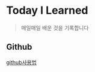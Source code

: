 # Today I Learned
>매일매일 배운 것을 기록합니다

## Github
 [github사용법](https://github.com/rick42600/TIL/blob/main/GitHub%EC%82%AC%EC%9A%A9%EB%B2%95/Github)
 
 
 
 
